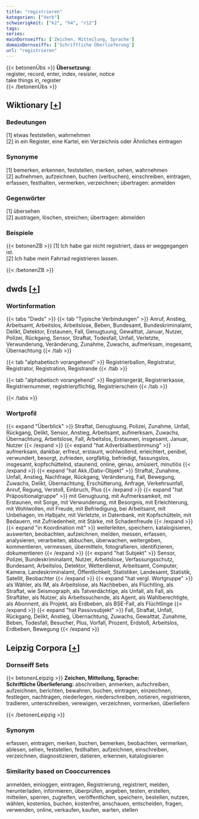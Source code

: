 ```yaml
---
title: "registrieren"
kategorien: ["Verb"]
schwierigkeit: ["k2", "h4", "r12"]
tags:
series:
mainDornseiffs: ['Zeichen, Mitteilung, Sprache']
domainDornseiffs: ['Schriftliche Überlieferung']
url: "registrieren"
---
```


{{< betonenÜbs >}}
**Übersetzung:**  
register, record, enter, index, resister, notice  
take things in, register  
{{< /betonenÜbs >}}

## Wiktionary [[+](https://de.wiktionary.org/wiki/registrieren)]

### Bedeutungen
[1] etwas feststellen, wahrnehmen  
[2] in ein Register, eine Kartei, ein Verzeichnis oder Ähnliches eintragen  

### Synonyme
[1] bemerken, erkennen, feststellen, merken, sehen, wahrnehmen  
[2] aufnehmen, aufzeichnen, buchen (verbuchen), einschreiben, eintragen, erfassen, festhalten, vermerken, verzeichnen; übertragen: anmelden  

### Gegenwörter
[1] übersehen  
[2] austragen, löschen, streichen; übertragen: abmelden  

### Beispiele
{{< betonenZB >}}
[1] Ich habe gar nicht registriert, dass er weggegangen ist.  
[2] Ich habe mein Fahrrad registrieren lassen.  

{{< /betonenZB >}}


## dwds [[+](https://www.dwds.de/wb/registrieren)]

### Wortinformation
{{< tabs "Dwds" >}}
{{< tab "Typische Verbindungen" >}}
Anruf, Anstieg, Arbeitsamt, Arbeitslos, Arbeitslose, Beben, Bundesamt, Bundeskriminalamt, Delikt, Detektor, Erstaunen, Fall, Genugtuung, Gewalttat, Januar, Nutzer, Polizei, Rückgang, Sensor, Straftat, Todesfall, Unfall, Verletzte, Verwunderung, Veränderung, Zunahme, Zuwachs, aufmerksam, insgesamt, Übernachtung
{{< /tab >}}

{{< tab "alphabetisch vorangehend" >}}
Registrierballon, Registratur, Registrator, Registration, Registrande
{{< /tab >}}

{{< tab "alphabetisch vorangehend" >}}
Registriergerät, Registrierkasse, Registriernummer, registrierpflichtig, Registrierschein
{{< /tab >}}

{{< /tabs >}}

### Wortprofil
{{< expand "Überblick" >}} Straftat, Genugtuung, Polizei, Zunahme, Unfall, Rückgang, Delikt, Sensor, Anstieg, Arbeitsamt, aufmerksam, Zuwachs, Übernachtung, Arbeitslose, Fall, Arbeitslos, Erstaunen, insgesamt, Januar, Nutzer {{< /expand >}}
{{< expand "hat Adverbialbestimmung" >}} aufmerksam, dankbar, erfreut, erstaunt, wohlwollend, erleichtert, penibel, verwundert, besorgt, zufrieden, sorgfältig, befriedigt, fassungslos, insgesamt, kopfschüttelnd, staunend, online, genau, amüsiert, minutiös {{< /expand >}}
{{< expand "hat Akk./Dativ-Objekt" >}} Straftat, Zunahme, Unfall, Anstieg, Nachfrage, Rückgang, Veränderung, Fall, Bewegung, Zuwachs, Delikt, Übernachtung, Erschütterung, Anfrage, Verkehrsunfall, Anruf, Regung, Verstoß, Einbruch, Plus {{< /expand >}}
{{< expand "hat Präpositionalgruppe" >}} mit Genugtuung, mit Aufmerksamkeit, mit Erstaunen, mit Sorge, mit Verwunderung, mit Besorgnis, mit Erleichterung, mit Wohlwollen, mit Freude, mit Befriedigung, bei Arbeitsamt, mit Unbehagen, im Halbjahr, mit Verletzte, in Datenbank, mit Kopfschütteln, mit Bedauern, mit Zufriedenheit, mit Stärke, mit Schadenfreude {{< /expand >}}
{{< expand "in Koordination mit" >}} weiterleiten, speichern, katalogisieren, auswerten, beobachten, aufzeichnen, melden, messen, erfassen, analysieren, verarbeiten, abbuchen, überwachen, weitergeben, kommentieren, vermessen, übermitteln, fotografieren, identifizieren, dokumentieren {{< /expand >}}
{{< expand "hat Subjekt" >}} Sensor, Polizei, Bundeskriminalamt, Nutzer, Arbeitslose, Verfassungsschutz, Bundesamt, Arbeitslos, Detektor, Wetterdienst, Arbeitsamt, Computer, Kamera, Landeskriminalamt, Öffentlichkeit, Statistiker, Landesamt, Statistik, Satellit, Beobachter {{< /expand >}}
{{< expand "hat vergl. Wortgruppe" >}} als Wähler, als IM, als Arbeitslose, als Nachbeben, als Flüchtling, als Straftat, wie Seismograph, als Tatverdächtige, als Unfall, als Fall, als Straftäter, als Nutzer, als Arbeitssuchende, als Agent, als Wahlberechtigte, als Abonnent, als Projekt, als Erdbeben, als BSE-Fall, als Flüchtlinge {{< /expand >}}
{{< expand "hat Passivsubjekt" >}} Fall, Straftat, Unfall, Rückgang, Delikt, Anstieg, Übernachtung, Zuwachs, Gewalttat, Zunahme, Beben, Todesfall, Besucher, Plus, Vorfall, Prozent, Erdstoß, Arbeitslos, Erdbeben, Bewegung {{< /expand >}}

## Leipzig Corpora [[+](https://corpora.uni-leipzig.de/en/res?word=registrieren&corpusId=deu_newscrawl-public_2018)]

### Dornseiff Sets
{{< betonenLeipzig >}}
**Zeichen, Mitteilung, Sprache:**  
**Schriftliche Überlieferung:** abschreiben, anmerken, aufschreiben, aufzeichnen, berichten, bewahren, buchen, eintragen, einzeichnen, festlegen, nachtragen, niederlegen, niederschreiben, notieren, registrieren, tradieren, unterschreiben, verewigen, verzeichnen, vormerken, überliefern  

{{< /betonenLeipzig >}}

### Synonym
erfassen, eintragen, merken, buchen, bemerken, beobachten, vermerken, ablesen, sehen, feststellen, festhalten, aufzeichnen, einschreiben, verzeichnen, diagnostizieren, datieren, erkennen, katalogisieren


### Similarity based on Cooccurrences
anmelden, einloggen, eintragen, Registrierung, registriert, melden, herunterladen, informieren, überprüfen, angeben, testen, erstellen, mitteilen, sperren, zugreifen, veröffentlichen, speichern, bestellen, nutzen, wählen, kostenlos, buchen, kostenfrei, anschauen, entscheiden, fragen, verwenden, online, verkaufen, kaufen, warten, stellen


